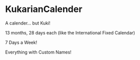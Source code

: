 # KukarianCalender
A calender... but Kuki!

13 months, 28 days each (like the International Fixed Calendar)

7 Days a Week!

Everything with Custom Names!
